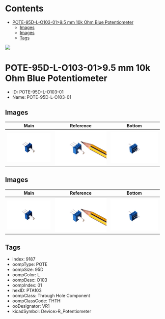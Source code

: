 



Contents
========

* [POTE-95D-L-O103-01>9.5 mm 10k Ohm Blue Potentiometer](#pote-95d-l-o103-0195-mm-10k-ohm-blue-potentiometer)
	* [Images](#images)
	* [Images](#images)
	* [Tags](#tags)
  
![][im]
# POTE-95D-L-O103-01>9.5 mm 10k Ohm Blue Potentiometer

- ID: POTE-95D-L-O103-01
- Name: POTE-95D-L-O103-01

## Images
  
  

|Main|Reference|Bottom|
| :---: | :---: | :---: |
|![9.5 mm 10k Ohm Blue Potentiometer Main](image_450.jpg)|![9.5 mm 10k Ohm Blue Potentiometer Reference](image_RE_450.jpg)|![9.5 mm 10k Ohm Blue Potentiometer Bottom](image_BOTTOM_450.jpg)|

## Images
  
  

|Main|Reference|Bottom|
| :---: | :---: | :---: |
|![9.5 mm 10k Ohm Blue Potentiometer Main](image_450.jpg)|![9.5 mm 10k Ohm Blue Potentiometer Reference](image_RE_450.jpg)|![9.5 mm 10k Ohm Blue Potentiometer Bottom](image_BOTTOM_450.jpg)|

## Tags

- index: 9187
- oompType: POTE
- oompSize: 95D
- oompColor: L
- oompDesc: O103
- oompIndex: 01
- hexID: PTA103
- oompClass: Through Hole Component
- oompClassCode: THTH
- ooDesignator: VR1
- kicadSymbol: Device>R_Potentiometer



[im]: image_600.jpg
